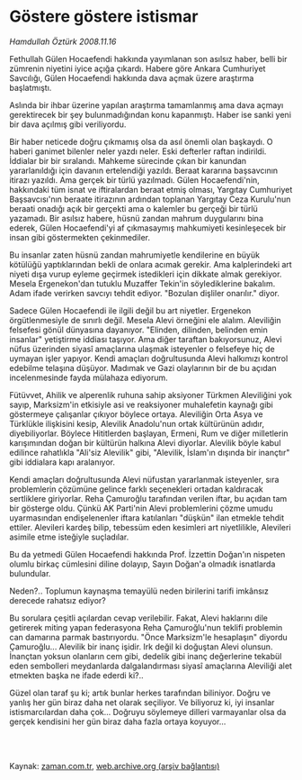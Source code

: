 # Göstere göstere istismar

*Hamdullah Öztürk 2008.11.16*

<td class="columnist-detail">
<p>Fethullah Gülen Hocaefendi hakkında yayımlanan son asılsız haber, belli bir zümrenin niyetini iyice açığa çıkardı. Habere göre Ankara Cumhuriyet Savcılığı, Gülen Hocaefendi hakkında dava açmak üzere araştırma başlatmıştı.</p>
<p>
<div id="haberMetinDiv">
<p> Aslında bir ihbar üzerine yapılan araştırma tamamlanmış ama dava açmayı gerektirecek bir şey bulunmadığından konu kapanmıştı. Haber ise sanki yeni bir dava açılmış gibi veriliyordu. 
<p>Bir haber neticede doğru çıkmamış olsa da asıl önemli olan başkaydı. O haberi ganimet bilenler neler yazdı neler. Eski defterler raftan indirildi. İddialar bir bir sıralandı. Mahkeme sürecinde çıkan bir kanundan yararlanıldığı için davanın ertelendiği yazıldı. Beraat kararına başsavcının itirazı yazıldı. Ama gerçek bir türlü yazılmadı. Gülen Hocaefendi'nin, hakkındaki tüm isnat ve iftiralardan beraat etmiş olması, Yargıtay Cumhuriyet Başsavcısı'nın beraate itirazının ardından toplanan Yargıtay Ceza Kurulu'nun beraati onadığı açık bir gerçekti ama o kalemler bu gerçeği bir türlü yazamadı. Bir asılsız habere, hüsnü zandan mahrum duygularını bina ederek, Gülen Hocaefendi'yi af çıkmasaymış mahkumiyeti kesinleşecek bir insan gibi göstermekten çekinmediler.
<p> Bu insanlar zaten hüsnü zandan mahrumiyetle kendilerine en büyük kötülüğü yaptıklarından bekli de onlara acımak gerekir. Ama kalplerindeki art niyeti dışa vurup eyleme geçirmek istedikleri için dikkate almak gerekiyor. Mesela Ergenekon'dan tutuklu Muzaffer Tekin'in söylediklerine bakalım. Adam ifade verirken savcıyı tehdit ediyor. "Bozulan dişliler onarılır." diyor.
<p>Sadece Gülen Hocaefendi ile ilgili değil bu art niyetler. Ergenekon örgütlenmesiyle de sınırlı değil. Mesela Alevi örneğini ele alalım. Aleviliğin felsefesi gönül dünyasına dayanıyor. "Elinden, dilinden, belinden emin insanlar" yetiştirme iddiası taşıyor. Ama diğer taraftan bakıyorsunuz, Alevi nüfus üzerinden siyasî amaçlarına ulaşmak isteyenler o felsefeye hiç de uymayan işler yapıyor. Kendi amaçları doğrultusunda Alevi halkımızı kontrol edebilme telaşına düşüyor. Madımak ve Gazi olaylarının bir de bu açıdan incelenmesinde fayda mülahaza ediyorum.
<p>Fütüvvet, Ahilik ve alperenlik ruhuna sahip aksiyoner Türkmen Aleviliğini yok sayıp, Marksizm'in etkisiyle asi ve reaksiyoner muhalefetin kaynağı gibi göstermeye çalışanlar çıkıyor böylece ortaya. Aleviliğin Orta Asya ve Türklükle ilişkisini kesip, Alevilik Anadolu'nun ortak kültürünün adıdır, diyebiliyorlar. Böylece Hititlerden başlayan, Ermeni, Rum ve diğer milletlerin karışımından doğan bir kültürün halkına Alevi diyorlar. Alevilik böyle kabul edilince rahatlıkla "Ali'siz Alevilik" gibi, "Alevilik, İslam'ın dışında bir inançtır" gibi iddialara kapı aralanıyor. 
<p>Kendi amaçları doğrultusunda Alevi nüfustan yararlanmak isteyenler, sıra problemlerin çözümüne gelince farklı seçenekleri ortadan kaldıracak sertliklere giriyorlar. Reha Çamuroğlu tarafından verilen iftar, bu açıdan tam bir gösterge oldu. Çünkü AK Parti'nin Alevi problemlerini çözme umudu uyarmasından endişelenenler iftara katılanları "düşkün" ilan etmekle tehdit ettiler. Alevileri kardeş bilip, tebessüm eden kesimleri art niyetlilikle, Alevileri asimile etme isteğiyle suçladılar.
<p>Bu da yetmedi Gülen Hocaefendi hakkında Prof. İzzettin Doğan'ın nispeten olumlu birkaç cümlesini diline dolayıp, Sayın Doğan'a olmadık isnatlarda bulundular. 
<p>Neden?.. Toplumun kaynaşma temayülü neden birilerini tarifi imkânsız derecede rahatsız ediyor?
<p>Bu sorulara çeşitli açılardan cevap verilebilir. Fakat, Alevi haklarını dile getirerek miting yapan federasyona Reha Çamuroğlu'nun teklifi problemin can damarına parmak bastırıyordu. "Önce Marksizm'le hesaplaşın" diyordu Çamuroğlu... Alevilik bir inanç işidir. Irk değil ki doğuştan Alevi olunsun. İnançtan yoksun olanların cem gibi, dedelik gibi inanç değerlerine tekabül eden sembolleri meydanlarda dalgalandırması siyasî amaçlarına Aleviliği alet etmekten başka ne ifade ederdi ki?..
<p>Güzel olan taraf şu ki; artık bunlar herkes tarafından biliniyor. Doğru ve yanlış her gün biraz daha net olarak seçiliyor. Ve biliyoruz ki, iyi insanlar istismarcılardan daha çok... Doğruyu söylemeye dilleri varmayanlar olsa da gerçek kendisini her gün biraz daha fazla ortaya koyuyor...</p></p></p></p></p></p></p></p></p></p></div>
</p>


<p><br>
		 </br></p></td>

Kaynak: [zaman.com.tr](http://zaman.com.tr/yazar.do?yazino=760789), [web.archive.org (arşiv bağlantısı)](http://web.archive.org/web/20111002174234/http://www.zaman.com.tr:80/yazar.do?yazino=760789)
